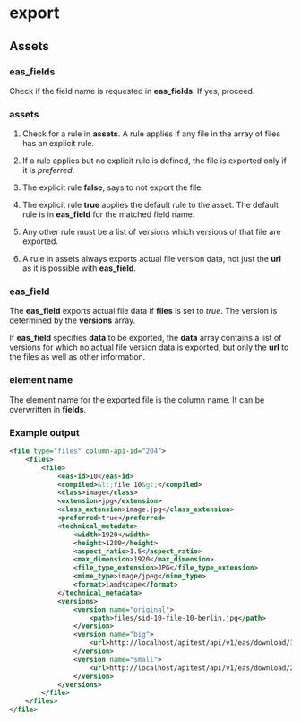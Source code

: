 # export

## Assets

### eas_fields

Check if the field name is requested in **eas_fields**. If yes, proceed.

### assets

1. Check for a rule in **assets**. A rule applies if any file in the array of files has an explicit rule.

1. If a rule applies but no explicit rule is defined, the file is exported only if it is *preferred*.

1. The explicit rule **false**, says to not export the file.

1. The explicit rule **true** applies the default rule to the asset. The default rule is in **eas_field** for the matched field name.

1. Any other rule must be a list of versions which versions of that file are exported.

1. A rule in assets always exports actual file version data, not just the **url** as it is possible with **eas_field**.

### eas_field

The **eas_field** exports actual file data if **files** is set to *true*. The version is determined by the **versions** array.

If **eas_field** specifies **data** to be exported, the **data** array contains a list of versions for which no actual file version data is exported, but only the **url** to the files as well as other information.

### element name

The element name for the exported file is the column name. It can be overwritten in **fields**.

### Example output

```xml
<file type="files" column-api-id="204">
    <files>
        <file>
            <eas-id>10</eas-id>
            <compiled>&lt;file 10&gt;</compiled>
            <class>image</class>
            <extension>jpg</extension>
            <class_extension>image.jpg</class_extension>
            <preferred>true</preferred>
            <technical_metadata>
                <width>1920</width>
                <height>1280</height>
                <aspect_ratio>1.5</aspect_ratio>
                <max_dimension>1920</max_dimension>
                <file_type_extension>JPG</file_type_extension>
                <mime_type>image/jpeg</mime_type>
                <format>landscape</format>
            </technical_metadata>
            <versions>
                <version name="original">
                    <path>files/sid-10-file-10-berlin.jpg</path>
                </version>
                <version name="big">
                    <url>http://localhost/apitest/api/v1/eas/download/11/big</url>
                </version>
                <version name="small">
                    <url>http://localhost/apitest/api/v1/eas/download/28/small</url>
                </version>
            </versions>
        </file>
    </files>
</file>
```

